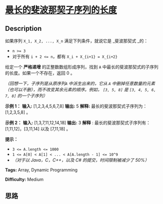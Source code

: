 # [最长的斐波那契子序列的长度][title]

## Description

如果序列 `X_1, X_2, ..., X_n` 满足下列条件，就说它是  _斐波那契式  _的：

  * `n >= 3`
  * 对于所有 `i + 2 <= n`，都有 `X_i + X_{i+1} = X_{i+2}`

给定一个 **严格递增** 的正整数数组形成序列，找到 `A` 中最长的斐波那契式的子序列的长度。如果一个不存在，返回  0 。

_（回想一下，子序列是从原序列`A` 中派生出来的，它从 `A` 中删掉任意数量的元素（也可以不删），而不改变其余元素的顺序。例如， `[3, 5, 8]`
是 `[3, 4, 5, 6, 7, 8]` 的一个子序列）_



**示例 1：**
            **输入:** [1,2,3,4,5,6,7,8]    **输出:** 5    **解释:** 最长的斐波那契式子序列为：[1,2,3,5,8] 。    

**示例  2：**
            **输入:** [1,3,7,11,12,14,18]    **输出:** 3    **解释** :    最长的斐波那契式子序列有：    [1,11,12]，[3,11,14] 以及 [7,11,18] 。    



**提示：**

  * `3 <= A.length <= 1000`
  * `1 <= A[0] < A[1] < ... < A[A.length - 1] <= 10^9`
  * _（对于以 Java，C，C++，以及  C# 的提交，时间限制被减少了 50%）_


**Tags:** Array, Dynamic Programming

**Difficulty:** Medium

## 思路

[title]: https://leetcode-cn.com/problems/length-of-longest-fibonacci-subsequence
